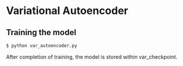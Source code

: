 # Variational Autoencoder 

## Training the model
```sh
$ python var_autoencoder.py
```
After completion of training, the model is stored within var_checkpoint. 
